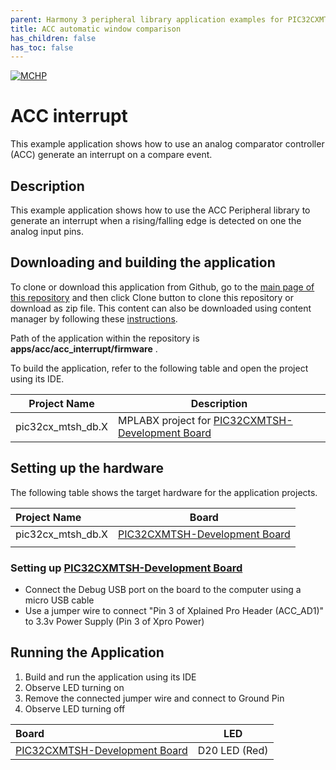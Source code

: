 ```yaml
---
parent: Harmony 3 peripheral library application examples for PIC32CXMTSH family
title: ACC automatic window comparison 
has_children: false
has_toc: false
---
```


[![MCHP](https://www.microchip.com/ResourcePackages/Microchip/assets/dist/images/logo.png)](https://www.microchip.com)

# ACC interrupt

This example application shows how to use an analog comparator controller (ACC) generate an interrupt on a compare event. 

## Description

This example application shows how to use the ACC Peripheral library to generate an interrupt when a rising/falling edge is detected on one the analog input pins. 


## Downloading and building the application

To clone or download this application from Github, go to the [main page of this repository](https://github.com/Microchip-MPLAB-Harmony/csp_apps_pic32cx_mt) and then click Clone button to clone this repository or download as zip file.
This content can also be downloaded using content manager by following these [instructions](https://github.com/Microchip-MPLAB-Harmony/contentmanager/wiki).

Path of the application within the repository is **apps/acc/acc_interrupt/firmware** .

To build the application, refer to the following table and open the project using its IDE.

| Project Name      | Description                                    |
| ----------------- | ---------------------------------------------- |
| pic32cx_mtsh_db.X | MPLABX project for [PIC32CXMTSH-Development Board]() |

## Setting up the hardware

The following table shows the target hardware for the application projects.

| Project Name| Board|
|:---------|:---------:|
| pic32cx_mtsh_db.X | [PIC32CXMTSH-Development Board]() |
|||

### Setting up [PIC32CXMTSH-Development Board]()

- Connect the Debug USB port on the board to the computer using a micro USB cable
- Use a jumper wire to connect "Pin 3 of Xplained Pro Header (ACC_AD1)" to 3.3v Power Supply (Pin 3 of Xpro Power)

## Running the Application

1. Build and run the application using its IDE
2. Observe LED turning on
3. Remove the connected jumper wire and connect to Ground Pin
4. Observe LED turning off


| Board| LED|
|:---------|:---------:|
| [PIC32CXMTSH-Development Board]() | D20 LED (Red) |
